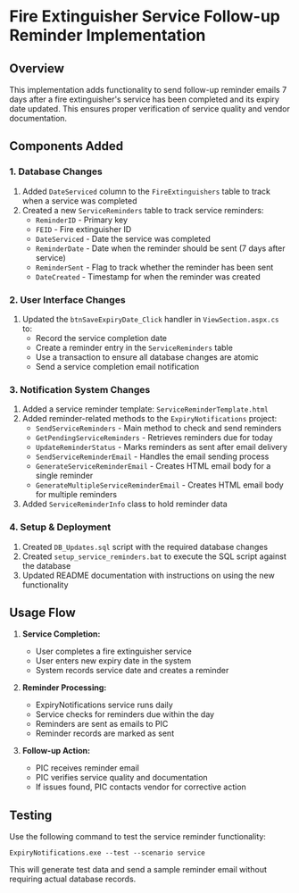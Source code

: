 # Fire Extinguisher Service Follow-up Reminder Implementation

## Overview

This implementation adds functionality to send follow-up reminder emails 7 days after a fire extinguisher's service has been completed and its expiry date updated. This ensures proper verification of service quality and vendor documentation.

## Components Added

### 1. Database Changes

1. Added `DateServiced` column to the `FireExtinguishers` table to track when a service was completed
2. Created a new `ServiceReminders` table to track service reminders:
   - `ReminderID` - Primary key
   - `FEID` - Fire extinguisher ID
   - `DateServiced` - Date the service was completed
   - `ReminderDate` - Date when the reminder should be sent (7 days after service)
   - `ReminderSent` - Flag to track whether the reminder has been sent
   - `DateCreated` - Timestamp for when the reminder was created

### 2. User Interface Changes

1. Updated the `btnSaveExpiryDate_Click` handler in `ViewSection.aspx.cs` to:
   - Record the service completion date
   - Create a reminder entry in the `ServiceReminders` table
   - Use a transaction to ensure all database changes are atomic
   - Send a service completion email notification

### 3. Notification System Changes

1. Added a service reminder template: `ServiceReminderTemplate.html`
2. Added reminder-related methods to the `ExpiryNotifications` project:
   - `SendServiceReminders` - Main method to check and send reminders
   - `GetPendingServiceReminders` - Retrieves reminders due for today
   - `UpdateReminderStatus` - Marks reminders as sent after email delivery
   - `SendServiceReminderEmail` - Handles the email sending process
   - `GenerateServiceReminderEmail` - Creates HTML email body for a single reminder
   - `GenerateMultipleServiceReminderEmail` - Creates HTML email body for multiple reminders
3. Added `ServiceReminderInfo` class to hold reminder data

### 4. Setup & Deployment

1. Created `DB_Updates.sql` script with the required database changes
2. Created `setup_service_reminders.bat` to execute the SQL script against the database
3. Updated README documentation with instructions on using the new functionality

## Usage Flow

1. **Service Completion:**
   - User completes a fire extinguisher service
   - User enters new expiry date in the system
   - System records service date and creates a reminder

2. **Reminder Processing:**
   - ExpiryNotifications service runs daily
   - Service checks for reminders due within the day
   - Reminders are sent as emails to PIC
   - Reminder records are marked as sent

3. **Follow-up Action:**
   - PIC receives reminder email
   - PIC verifies service quality and documentation
   - If issues found, PIC contacts vendor for corrective action

## Testing

Use the following command to test the service reminder functionality:
```
ExpiryNotifications.exe --test --scenario service
```

This will generate test data and send a sample reminder email without requiring actual database records. 